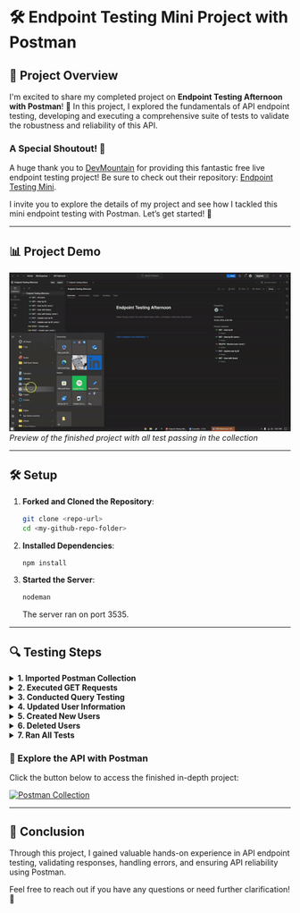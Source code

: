 # 🛠️ Endpoint Testing Mini Project with Postman

## 🌟 Project Overview

I'm excited to share my completed project on **Endpoint Testing Afternoon with Postman**! 🚀 In this project, I explored the fundamentals of API endpoint testing, developing and executing a comprehensive suite of tests to validate the robustness and reliability of this API.

### A Special Shoutout! 🎉
A huge thank you to [DevMountain](https://github.com/DevMountain) for providing this fantastic free live endpoint testing project! Be sure to check out their repository: [Endpoint Testing Mini](https://github.com/DevMountain/endpoint-testing-mini).

I invite you to explore the details of my project and see how I tackled this mini endpoint testing with Postman. Let’s get started! 💪

---

## 📊 Project Demo

![endpoint testing afternoon demo](https://github.com/slangslang/Endpoint-Testing-Afternoon-Project-With-Postman/blob/main/Untitledvideo-ezgif.com-video-to-gif-converter.gif)   
*Preview of the finished project with all test passing in the collection*

---

## 🛠️ Setup
1. **Forked and Cloned the Repository**:
   ```bash
   git clone <repo-url>
   cd <my-github-repo-folder>
   ```
2. **Installed Dependencies**:
   ```bash
   npm install
   ```
3. **Started the Server**:
   ```bash
   nodeman
   ```
   The server ran on port 3535.

---

## 🔍 Testing Steps

<details>
<summary><strong>1. Imported Postman Collection</strong></summary>

- I opened Postman and clicked on the <kbd>Import</kbd> button in the top left corner.
- I successfully imported the collection from the `postman_collection` folder.
- Now, I can see a collection titled **Endpoint Testing Afternoon** ready for use.
</details>

<details>
<summary><strong>2. Executed GET Requests</strong></summary>

- **All Users**:
  - I verified that the response status is **200**.
  - I checked that the returned data is an array with a length of **100**.

- **User by ID**:
  - I ensured the correct user properties were returned for the specified ID.

- **User by ID (Error)**:
  - I confirmed that appropriate error messages were displayed for invalid ID requests.
</details>

<details>
<summary><strong>3. Conducted Query Testing</strong></summary>

- **User with Query**:
  - I validated that users could be fetched based on query parameters.

- **User with Query (Error)**:
  - I checked for correct error messaging when an improper query was sent.
</details>

<details>
<summary><strong>4. Updated User Information</strong></summary>

- **Update by ID**:
  - I tested user updates and ensured the returned user had updated properties.

- **Update by ID (Error)**:
  - I verified that error handling was effective for invalid updates.
</details>

<details>
<summary><strong>5. Created New Users</strong></summary>

- **Create User**:
  - I ensured new users could be created successfully and verified the returned data.

- **Create User (Error)**:
  - I checked that the server responded correctly when required data was missing.
</details>

<details>
<summary><strong>6. Deleted Users</strong></summary>

- **Remove User**:
  - I validated the successful removal of a user and checked the returned ID.

- **Remove User (Error)**:
  - I confirmed that proper error handling was in place for attempts to delete non-existent users.
</details>

<details>
<summary><strong>7. Ran All Tests</strong></summary>

- I restarted the server to ensure everything was fresh.
- I clicked the right arrow next to the collection name in Postman and selected **Run**.
- I executed the entire collection and confirmed that all tests passed successfully.
</details>

### 📡 Explore the API with Postman
Click the button below to access the finished in-depth project:

[![Postman Collection](https://img.shields.io/badge/Postman-Collection-orange?style=for-the-badge&logo=postman)](https://www.postman.com/rodman-1o4fwe9oqcsfx/workspace/endpoint-testing-mini-project/collection/34720226-e4301234-2cf4-4d55-88d2-95184afb7709?action=share&creator=34720226)

---

## 🎯 Conclusion
Through this project, I gained valuable hands-on experience in API endpoint testing, validating responses, handling errors, and ensuring API reliability using Postman.

Feel free to reach out if you have any questions or need further clarification! 🤝
